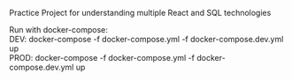 Practice Project for understanding multiple React and SQL technologies

Run with docker-compose: <br/>
DEV: docker-compose -f docker-compose.yml -f docker-compose.dev.yml up <br/>
PROD: docker-compose -f docker-compose.yml -f docker-compose.dev.yml up
